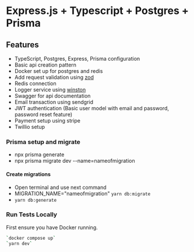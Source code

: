 # Express.js + Typescript + Postgres + Prisma

## Features

- TypeScript, Postgres, Express, Prisma configuration
- Basic api creation pattern
- Docker set up for postgres and redis
- Add request validation using [zod](https://www.npmjs.com/package/zod)
- Redis connection
- Logger service using [winston](https://www.npmjs.com/package/winston)
- Swagger for api documentation
- Email transaction using sendgrid
- JWT authentication (Basic user model with email and password, password reset feature)
- Payment setup using stripe
- Twillio setup

### Prisma setup and migrate

- npx prisma generate
- npx prisma migrate dev --name=nameofmigration

#### Create migrations

- Open terminal and use next command
- MIGRATION_NAME="nameofmigration" `yarn db:migrate`
- `yarn db:generate`

### Run Tests Locally

First ensure you have Docker running.

```bash
`docker compose up`
`yarn dev`
```
